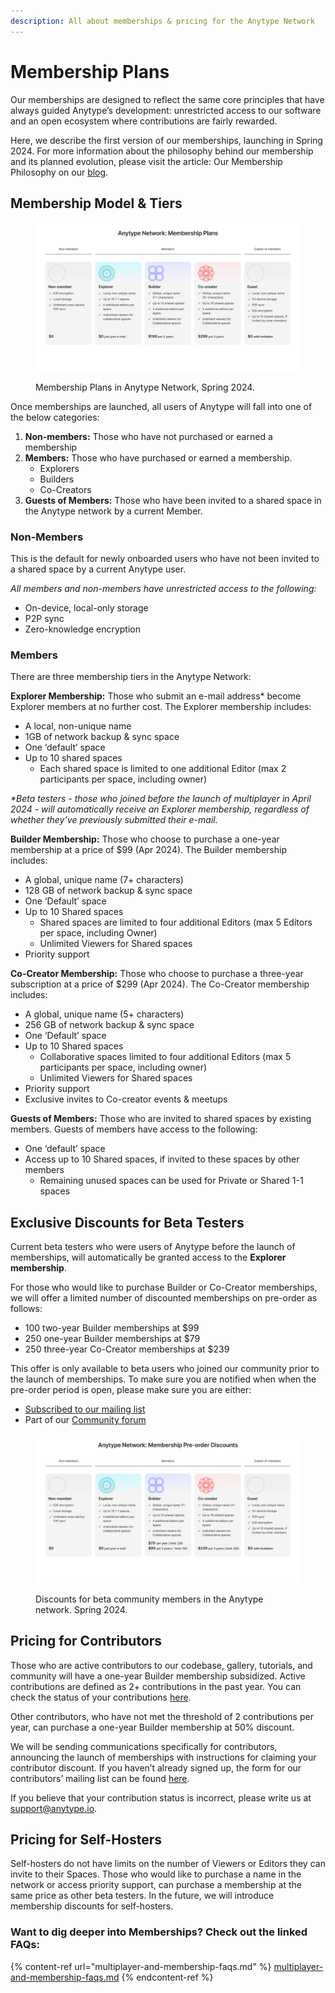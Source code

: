 ```yaml
---
description: All about memberships & pricing for the Anytype Network
---
```


# Membership Plans

Our memberships are designed to reflect the same core principles that have always guided Anytype’s development: unrestricted access to our software and an open ecosystem where contributions are fairly rewarded.

Here, we describe the first version of our memberships, launching in Spring 2024. For more information about the philosophy behind our membership and its planned evolution, please visit the article: Our Membership Philosophy on our [blog](https://blog.anytype.io).

## Membership Model & Tiers

<figure><img src="../../.gitbook/assets/Anytype Network Memberships.jpg" alt=""><figcaption><p>Membership Plans in Anytype Network, Spring 2024.</p></figcaption></figure>

Once memberships are launched, all users of Anytype will fall into one of the below categories:

1. **Non-members:** Those who have not purchased or earned a membership
2. **Members:** Those who have purchased or earned a membership.
   * Explorers
   * Builders
   * Co-Creators
3. **Guests of Members:** Those who have been invited to a shared space in the Anytype network by a current Member.

### **Non-Members**

This is the default for newly onboarded users who have not been invited to a shared space by a current Anytype user.&#x20;

_All members and non-members have unrestricted access to the following:_

* On-device, local-only storage
* P2P sync
* Zero-knowledge encryption

### **Members**

There are three membership tiers in the Anytype Network:

**Explorer Membership:** Those who submit an e-mail address\* become Explorer members at no further cost. The Explorer membership includes:

* A local, non-unique name
* 1GB of network backup & sync space
* One ‘default’ space
* Up to 10 shared spaces&#x20;
  * Each shared space is limited to one additional Editor (max 2 participants per space, including owner)

_\*Beta testers - those who joined before the launch of multiplayer in April 2024 - will automatically receive an Explorer membership, regardless of whether they’ve previously submitted their e-mail._

**Builder Membership:** Those who choose to purchase a one-year membership at a price of $99 (Apr 2024). The Builder membership includes:

* A global, unique name (7+ characters)
* 128 GB of network backup & sync space
* One ‘Default’ space
* Up to 10 Shared spaces
  * Shared spaces are limited to four additional Editors (max 5 Editors per space, including Owner)
  * Unlimited Viewers for Shared spaces&#x20;
* Priority support

**Co-Creator Membership:** Those who choose to purchase a three-year subscription at a price of $299 (Apr 2024). The Co-Creator membership includes:

* A global, unique name (5+ characters)
* 256 GB of network backup & sync space
* One ‘Default’ space
* Up to 10 Shared spaces&#x20;
  * Collaborative spaces limited to four additional Editors (max 5 participants per space, including owner)
  * Unlimited Viewers for Shared spaces&#x20;
* Priority support
* Exclusive invites to Co-creator events & meetups

**Guests of Members:** Those who are invited to shared spaces by existing members. Guests of members have access to the following:

* One ‘default’ space
* Access up to 10 Shared spaces, if invited to these spaces by other members
  * Remaining unused spaces can be used for Private or Shared 1-1 spaces

## Exclusive Discounts for Beta Testers

Current beta testers who were users of Anytype before the launch of memberships, will automatically be granted access to the **Explorer membership**.&#x20;

For those who would like to purchase Builder or Co-Creator memberships, we will offer a limited number of discounted memberships on pre-order as follows:

* 100 two-year Builder memberships at $99
* 250 one-year Builder memberships at $79&#x20;
* 250 three-year Co-Creator memberships at $239

This offer is only available to beta users who joined our community prior to the launch of memberships. To make sure you are notified when when the pre-order period is open, please make sure you are either:

* [Subscribed to our mailing list](https://anytype.io/?popup=mailinglist)
* Part of our [Community forum](https://community.anytype.io)

<figure><img src="../../.gitbook/assets/Anytype Network Beta Discount.jpg" alt=""><figcaption><p>Discounts for beta community members in the Anytype network. Spring 2024.</p></figcaption></figure>

## Pricing for Contributors

Those who are active contributors to our codebase, gallery, tutorials, and community will have a one-year Builder membership subsidized. Active contributions are defined as 2+ contributions in the past year. You can check the status of your contributions [here](https://github.com/anyproto/contributors/blob/main/contributors.json).&#x20;

Other contributors, who have not met the threshold of 2 contributions per year, can purchase a one-year Builder membership at 50% discount.&#x20;

We will be sending communications specifically for contributors, announcing the launch of memberships with instructions for claiming your contributor discount. If you haven’t already signed up, the form for our contributors’ mailing list can be found [here](https://anytype.io/contributors?popup=contribute).&#x20;

If you believe that your contribution status is incorrect, please write us at support@anytype.io.&#x20;

## Pricing for Self-Hosters

Self-hosters do not have limits on the number of Viewers or Editors they can invite to their Spaces. Those who would like to purchase a name in the network or access priority support, can purchase a membership at the same price as other beta testers. In the future, we will introduce membership discounts for self-hosters.

### Want to dig deeper into Memberships? Check out the linked FAQs:

{% content-ref url="multiplayer-and-membership-faqs.md" %}
[multiplayer-and-membership-faqs.md](multiplayer-and-membership-faqs.md)
{% endcontent-ref %}

